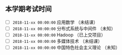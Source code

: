 ## 本学期考试时间

- [ ] `2018-11-xx 00:00:00`  应用数学 （未结课）
- [ ] `2018-11-xx 00:00:00` 分布式系统与中间件 （未知）
- [ ] `2018-11-xx 00:00:00`   Hadoop （已上交项目）
- [ ] `2018-11-xx 00:00:00` 多媒体技术 （未结课）
- [ ] `2018-11-xx 00:00:00`   中国特色社会主义理论 （未知）
